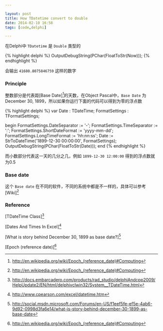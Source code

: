 ```yaml
---

layout: post
title: How TDatetime convert to double
date: 2014-02-10 16:58
tags: [code,delphi]

---
```


在Delphi中 `TDatetime` 是 `Double` 类型的

{% highlight delphi %}
OutputDebugString(PChar(FloatToStr(Now)));
{% endhighlight %}
 
会输出 `41680.8075846759` 这样的数字


### Principle

整数部分是代表距[Base Date][^4]的天数，在Object Pascal中，`Base Date` 为December 30, 1899，所以如果你运行下面的代码可以得到为零的浮点数


{% highlight delphi %}
var
Date : TDateTime;
FormatSettings : TFormatSettings;

begin
FormatSettings.DateSeparator := '-';
FormatSettings.TimeSeparator := ':';
FormatSettings.ShortDateFormat := 'yyyy-mm-dd';
FormatSettings.LongTimeFormat := 'hh:nn:ss';
Date := StrToDateTime('1899-12-30 00:00:00', FormatSettings);
OutputDebugString(PChar(FloatToStr(Date)));
end
{% endhighlight %}

而小数部分代表这一天的几分之几，例如 `1899-12-30 12:00:00` 得到的浮点数就为0.5


### Base date
这个 `Base date` 在不同的软件，不同的系统中都是不一样的，具体可以参考[Wiki][^4]

### Reference

[TDateTime Class][^1]

[Dates And Times In Excel][^2]

[What is story behind December 30, 1899 as base date?][^3]

[Epoch (reference date)][^4]


[^1]: http://docs.embarcadero.com/products/rad_studio/delphiAndcpp2009/HelpUpdate2/EN/html/delphivclwin32/System__TDateTime.html
[^2]: http://www.cpearson.com/excel/datetime.htm
[^3]: http://social.msdn.microsoft.com/Forums/en-US/f1eef5fe-ef5e-4ab6-9d92-0998d3fa6e14/what-is-story-behind-december-30-1899-as-base-date
[^4]: http://en.wikipedia.org/wiki/Epoch_(reference_date)#Computing
